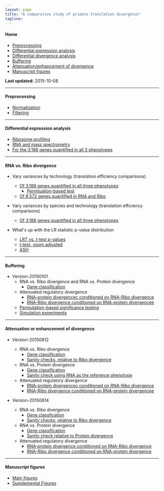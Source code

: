 ```yaml
---
layout: page
title: "A comparative study of primate translation divergence"
tagline: 
---
```


#### Home
  * [Preprocessing](#preprocessing)
  * [Differential expression analysis](#differential-expression)
  * [Differential divergence analysis](#ribo-rna-divergence)
  * [Buffering](#buffering)
  * [Attenuation/enhancement of divergence](#attenuation-divergence)
  * [Manuscript figures](#manuscript)

**Last updated:** 2015-10-08 

---

#### Preprocessing <a id = 'preprocessing'></a>

* [Normalization](pages/upcoming.html)
* [Filtering](pages/upcoming.html)

---

#### Differential expression analysis <a id = 'differential-expression'></a>

* [Ribosome profiling](project/analysis/DE-ribo.html)
* [RNA and mass spectrometry](pages/upcoming.html)
* [For the 3,188 genes quantified in all 3 phenotypes](pages/upcoming.html)

---

#### RNA vs. Ribo divergence <a id = 'ribo-rna-divergence'></a>

* Vary variances by technology (translation efficiency comparisons)
    * [Of 3,188 genes quantified in all three phenotypes](project/analysis/compare-ribo-rna-divergence.html)
        * [Permtuation-based test](project/analysis/permutation-interaction-test.html)
    * [Of 8,572 genes quantified in RNA and Ribo](project/analysis/compare-ribo-rna-quantified-in-sequencing.html)

* Vary variances by species and technology (translation efficiency comparisons)
    * [Of 3,188 genes quantified in all three phenotypes](project/analysis/compare-ribo-rna-species-variance.html)

* What's up with the LR statistic p-value distribution
    * [LRT vs. t-test p-values](project/analysis/beta-ribo-rna.html)
    * [t-test, voom adjusted](project/analysis/beta-ribo-rna-voom.html)
    * [ASH](project/analysis/ash-ribo-rna.html)

---

#### Buffering <a id = 'buffering'></a>

* Version-20150101
    * RNA vs. Ribo divergence and RNA vs. Protein divergence
        * [Gene classification](project/analysis/rna-ribo-pro-buffering.html)
    * Attenuated regulatory divergence
        * [RNA-protein divergencec conditioned on RNA-Ribo divergence](project/analysis/TE-genes-ribo-pro-buffering.html)
        * [RNA-Ribo divergence conditioned on RNA-protein divergencee](project/analysis/buffering-rna-pro-v2.html)
	* [Permutation-based significance testing](project/analysis/null-data-1000.html)
	* [Simulation experiments](project/analysis/divergence-table-simulate.html)

---

#### Attenuation or enhancement of divergence <a id = 'attenuation-divergence'></a>

* Version-20150812
    * RNA vs. Ribo divergence
        * [Gene classification](project/analysis/compare-ribo-rna-direction-20150812.html)
        * [Sanity checks, relative to Ribo divergence](project/analysis/divergence-check-ribo-ref-20150812.html)
    * RNA vs. Protein divergence
        * [Gene classification](project/analysis/compare-rna-pro-divergence-20150812.html)
        * [Sanity check using RNA as the reference phenotype](project/analysis/divergence-check-pro-ref-20150812.html)
    * Attenuated regulatory divergence
        * [RNA-protein divergencec conditioned on RNA-Ribo divergence](project/analysis/translation-efficiency-protein-divergence-20150814.html)
        * [RNA-Ribo divergence conditioned on RNA-protein divergencee](project/analysis/translation-divergence-rna-protein-divergence-20150812.html)

* Version-20150814
    * RNA vs. Ribo divergence 
        * [Gene classfication](project/analysis/compare-ribo-rna-direction-20150814.html)
        * [Sanity checks, relative to Ribo divergence](project/analysis/divergence-check-ribo-ref-20150814.html)
    * RNA vs. Protein divergence
        * [Gene classification](project/analysis/compare-rna-pro-divergence-20150814.html)
        * [Sanity check relative to Protein divergence](project/analysis/divergence-check-pro-ref-20150814.html)
    * Attenuated regulatory divergence
        * [RNA-protein divergence conditioned on RNA-Ribo divergence](project/analysis/translation-efficiency-protein-divergence-20150814.html)
        * [RNA-Ribo divergence conditioned on RNA-protein divergence](project/analysis/translation-divergence-rna-protein-divergence-20150814.html)

---

#### Manuscript figures <a id = 'manuscript'></a>

* [Main figures](pages/upcoming.html)
* [Supplemental Figures](pages/upcoming.html)

